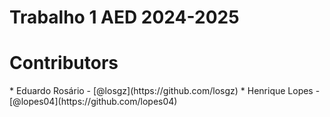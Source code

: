 # Trabalho 1 AED 2024-2025

<h1>Contributors</h1>
* Eduardo Rosário - [@losgz](https://github.com/losgz)
* Henrique Lopes - [@lopes04](https://github.com/lopes04)
